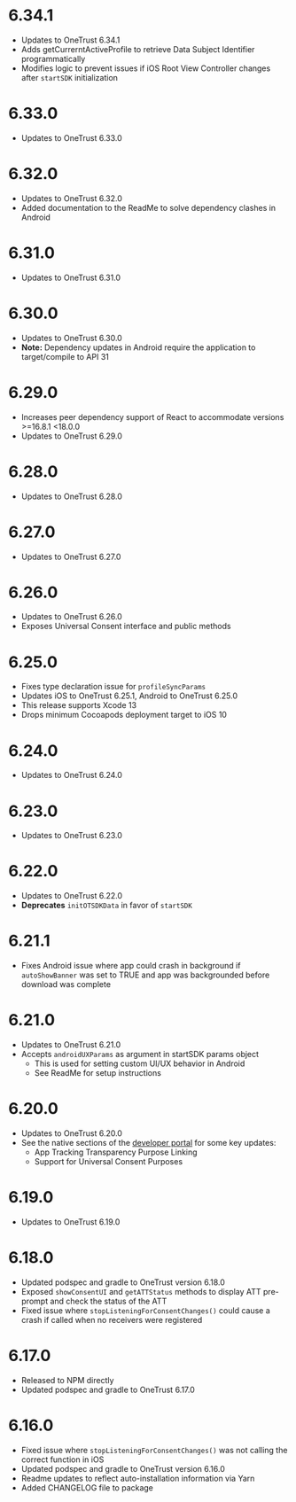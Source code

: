 # 6.34.1
* Updates to OneTrust 6.34.1
* Adds getCurrerntActiveProfile to retrieve Data Subject Identifier programmatically
* Modifies logic to prevent issues if iOS Root View Controller changes after `startSDK` initialization

# 6.33.0
* Updates to OneTrust 6.33.0

# 6.32.0
* Updates to OneTrust 6.32.0
* Added documentation to the ReadMe to solve dependency clashes in Android

# 6.31.0
* Updates to OneTrust 6.31.0

# 6.30.0
* Updates to OneTrust 6.30.0
* **Note:** Dependency updates in Android require the application to target/compile to API 31

# 6.29.0
* Increases peer dependency support of React to accommodate versions >=16.8.1 <18.0.0
* Updates to OneTrust 6.29.0

# 6.28.0
* Updates to OneTrust 6.28.0

# 6.27.0
* Updates to OneTrust 6.27.0

# 6.26.0
* Updates to OneTrust 6.26.0
* Exposes Universal Consent interface and public methods

# 6.25.0
* Fixes type declaration issue for `profileSyncParams`
* Updates iOS to OneTrust 6.25.1, Android to OneTrust 6.25.0
* This release supports Xcode 13
* Drops minimum Cocoapods deployment target to iOS 10

# 6.24.0
* Updates to OneTrust 6.24.0

# 6.23.0
* Updates to OneTrust 6.23.0

# 6.22.0
* Updates to OneTrust 6.22.0
* **Deprecates** `initOTSDKData` in favor of `startSDK`

# 6.21.1
* Fixes Android issue where app could crash in background if `autoShowBanner` was set to TRUE and app was backgrounded before download was complete

# 6.21.0
* Updates to OneTrust 6.21.0
* Accepts `androidUXParams` as argument in startSDK params object
  * This is used for setting custom UI/UX behavior in Android
  * See ReadMe for setup instructions

# 6.20.0
* Updates to OneTrust 6.20.0
* See the native sections of the [developer portal]("https://developer.onetrust.com) for some key updates:
  * App Tracking Transparency Purpose Linking
  * Support for Universal Consent Purposes

# 6.19.0
* Updates to OneTrust 6.19.0

# 6.18.0
* Updated podspec and gradle to OneTrust version 6.18.0
* Exposed `showConsentUI` and `getATTStatus` methods to display ATT pre-prompt and check the status of the ATT
* Fixed issue where `stopListeningForConsentChanges()` could cause a crash if called when no receivers were registered

# 6.17.0
* Released to NPM directly
* Updated podspec and gradle to OneTrust 6.17.0

# 6.16.0
* Fixed issue where `stopListeningForConsentChanges()` was not calling the correct function in iOS
* Updated podspec and gradle to OneTrust version 6.16.0
* Readme updates to reflect auto-installation information via Yarn
* Added CHANGELOG file to package